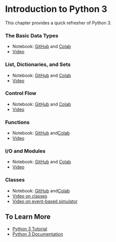 # Introduction to Python 3

This chapter provides a quick refresher of Python 3.  

### The Basic Data Types
  * Notebook: [GitHub](notebooks/Introduction_to_Python_3_The_Basic_Data_Types_chapter.ipynb) and [Colab](https://drive.google.com/file/d/1uje7IVik2mXITy9N-L4TCEcAGDE-1-1A/view?usp=sharing) 
  * [Video](https://drive.google.com/file/d/1kUZuJI4j70zlLR5XKO33cPnlp2N6_Geh/view?usp=sharing)
### List, Dictionaries, and Sets
  * Notebook: [GitHub](notebooks/Introduction_to_Python_3_Lists,_Dictionaries,_and_Sets_chapter.ipynb) and [Colab](https://drive.google.com/file/d/1nJqOAXdwGIQHMqmCDtzFIi1Ka-qramEW/view?usp=sharing) 
  * [Video](https://drive.google.com/file/d/1yGaQDqUnmZTvGIRW60RfKAOSNsZy1MIz/view?usp=sharing)
### Control Flow
  * Notebook: [GitHub](notebooks/Introduction_to_Python_3_Control_Flow_chapter.ipynb) and [Colab](https://drive.google.com/file/d/14k-YXZ_wFk5DwXlRZ5gJQ6LvgKjlVEb7/view?usp=sharing) 
  * [Video](https://drive.google.com/file/d/1R2rknkYcOjRa1OgcVjCJZuUN74LZFJxy/view?usp=sharing)
### Functions
  * Notebook: [GitHub](notebooks/Introduction_to_Python_3_Functions_chapter.ipynb) and[Colab](https://drive.google.com/file/d/1S9nle4SUIz0LutF0tB5yuzMp2r9hCTH0/view?usp=sharing)
  * [Video](https://drive.google.com/file/d/1I3Ok0k87zEpnJNr4LW4blp6oXOgYySB6/view?usp=sharing)
### I/O and Modules
  * Notebook: [GitHub](notebooks/Introduction_to_Python_3_I_O_and_Modules_chapter.ipynb) and [Colab](https://drive.google.com/file/d/1CpOqyqrig_CBw0h7gpQGKPEGwjMQc415/view?usp=sharing)
  * [Video](https://drive.google.com/file/d/1nqVU0aLS_SKr1iyA0DcfdEJqqelVtci9/view?usp=sharing)
### Classes
  * Notebook: [GitHub](notebooks/Introduction_to_Python_3_Classes_chapter.ipynb) and[Colab](https://drive.google.com/file/d/1EzVU2hAqaQFvFF-PUOdKwfM6yhsUKvXM/view?usp=sharing)
  * [Video on classes](https://drive.google.com/file/d/1ct3TpidaEs1johddQnJnRY0sbX9u262Q/view?usp=sharing)
  * [Video on event-based simulator](https://drive.google.com/file/d/1e2R5EilOEod7hwsnIEhwQFqLzAK0uBVI/view?usp=sharing)

## To Learn More

* [Python 3 Tutorial](https://docs.python.org/3/tutorial/index.html)
* [Python 3 Documentation](https://docs.python.org/3/)

